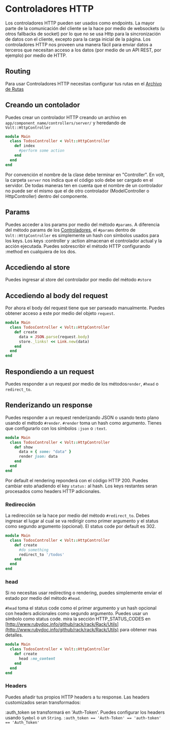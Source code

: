 # Controladores HTTP

Los controladores HTTP pueden ser usados como endpoints. La mayor parte de la comunicación del cliente se la hace por medio de websockets (u otros fallbacks de socket) por lo que no se usa Http para la sincronización de datos con el cliente, excepto para la carga inicial de la página. Los controladores HTTP nos proveen una manera fácil para enviar datos a terceros que necesitan acceso a los datos (por medio de un API REST, por ejemplo) por medio de HTTP.

## Routing

Para usar Controladores HTTP necesitas configurar tus rutas en el [Archivo de Rutas](routes_file.md)

## Creando un contolador

Puedes crear un controlador HTTP creando un archivo en ```app/component_name/controllers/server/``` y heredando de ```Volt::HttpController```

```ruby
module Main
  class TodosController < Volt::HttpController
    def index
      #perform some action
    end
  end
end
```

Por convención el nombre de la clase debe terminar en "Controller". En volt, la carpeta ```server``` nos indica que el código solo debe ser cargado en el servidor. De todas maneras ten en cuenta que el nombre de un controlador no puede ser el mismo que el de otro controlador (ModelController o HttpController) dentro del componente.

## Params

Puedes acceder a los params por medio del método ```#params```. A diferencia del método params de los [Controladores](controllers.md), el ```#params``` dentro de ```Volt::HttpController``` es simplemente un hash con símbolos usados para los keys. Los keys :controller y :action almacenan el controlador actual y la acción ejecutada. Puedes sobrescribir el método HTTP configurando :method en cualquiera de los dos.

## Accediendo al store

Puedes ingresar al store del controlador por medio del método ```#store```

## Accediendo al body del request

Por ahora el body del request tiene que ser parseado manualmente. Puedes obtener acceso a este por medio del objeto ```request```.

```ruby
module Main
  class TodosController < Volt::HttpController
    def create
      data = JSON.parse(request.body)
      store._links! << Link.new(data)
    end
  end
end
```

## Respondiendo a un request

Puedes responder a un request por medio de los métodos```render```, ```#head``` o ```redirect_to```.

## Renderizando un response

Puedes responder a un request renderizando JSON o usando texto plano usando el método ```#render```. ```#render``` toma un hash como argumento.  Tienes que configurarlo con los símbolos ```:json``` o  ```:text```.

```ruby
module Main
  class TodosController < Volt::HttpController
    def show
  	  data = { some: "data" }
  	  render json: data
    end
  end
end
```

Por default el rendering reponderá con el código HTTP 200. Puedes cambiar esto añadiendo el key ```status:``` al hash. Los keys restantes seran procesados como headers HTTP adicionales.

### Redirección

La redirección se la hace por medio del método ```#redirect_to```. Debes ingresar el lugar al cual se va redirigir como primer argumento y el status como segundo argumento (opcional). El status code por default es 302.

```ruby
module Main
  class TodosController < Volt::HttpController
    def create
  	  #do something
  	  redirect_to '/todos'
    end
  end
end
```

### head

Si no necesitas usar redirecting o rendering, puedes simplemente enviar el estado por medio del método ```#head```.

```#head``` toma el status code como el primer argumento y un hash opcional con headers adicionales como segundo argumento. Puedes usar un símbolo como status code. mira la sección HTTP_STATUS_CODES en [http://www.rubydoc.info/github/rack/rack/Rack/Utils](http://www.rubydoc.info/github/rack/rack/Rack/Utils) para obtener mas detalles.

```ruby
module Main
  class TodosController < Volt::HttpController
    def create
      head :no_content
    end
  end
end
```

### Headers

Puedes añadir tus propios HTTP headers a tu response. Las headers customizados seran transformados:

:auth_token se transformará en 'Auth-Token'. Puedes configurar los headers usando ```Symbol``` o un ```String```. ```:auth_token == 'Auth-Token' == 'auth-token' == 'Auth_Token'```
